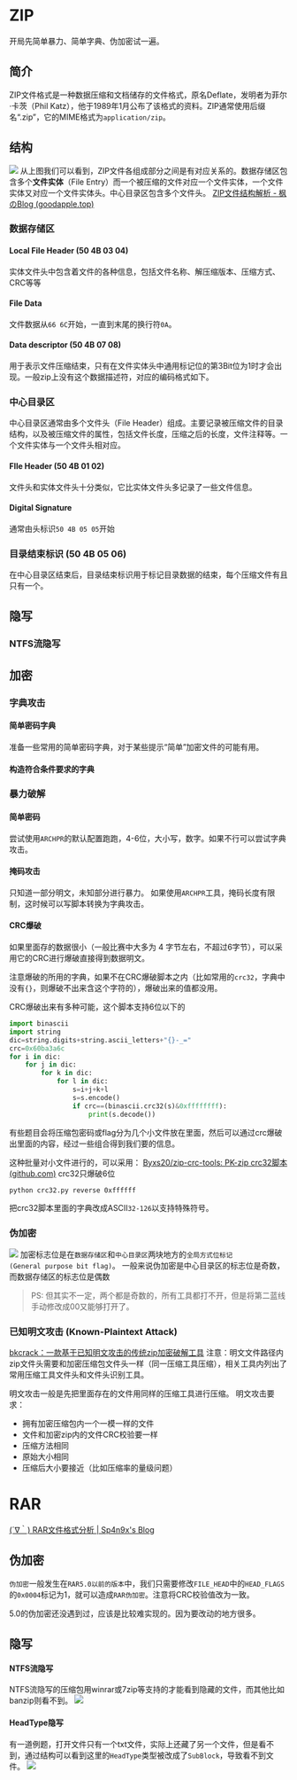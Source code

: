 # ZIP
开局先简单暴力、简单字典、伪加密试一遍。
## 简介

ZIP文件格式是一种数据压缩和文档储存的文件格式，原名Deflate，发明者为菲尔·卡茨（Phil Katz），他于1989年1月公布了该格式的资料。ZIP通常使用后缀名“.zip”，它的MIME格式为`application/zip`。
## 结构

![](../../attachments/Pasted%20image%2020230804210215.png)
从上图我们可以看到，ZIP文件各组成部分之间是有对应关系的。数据存储区包含多个**文件实体**（File Entry）而一个被压缩的文件对应一个文件实体，一个文件实体又对应一个文件实体头。中心目录区包含多个文件头。
[ZIP文件结构解析 - 枫のBlog (goodapple.top)](https://goodapple.top/archives/700)

### 数据存储区

#### Local File Header (50 4B 03 04)
实体文件头中包含着文件的各种信息，包括文件名称、解压缩版本、压缩方式、CRC等等

#### File Data

文件数据从`66 6C`开始，一直到末尾的换行符`0A`。

#### Data descriptor (50 4B 07 08)

用于表示文件压缩结束，只有在文件实体头中通用标记位的第3Bit位为1时才会出现。一般zip上没有这个数据描述符，对应的编码格式如下。

### 中心目录区
中心目录区通常由多个文件头（File Header）组成。主要记录被压缩文件的目录结构，以及被压缩文件的属性，包括文件长度，压缩之后的长度，文件注释等。一个文件实体与一个文件头相对应。
#### FIle Header (50 4B 01 02)

文件头和实体文件头十分类似，它比实体文件头多记录了一些文件信息。
#### Digital Signature

通常由头标识`50 4B 05 05`开始

### 目录结束标识 (50 4B 05 06)

在中心目录区结束后，目录结束标识用于标记目录数据的结束，每个压缩文件有且只有一个。

## 隐写

### NTFS流隐写


## 加密

### 字典攻击

#### 简单密码字典
准备一些常用的简单密码字典，对于某些提示“简单”加密文件的可能有用。

#### 构造符合条件要求的字典

### 暴力破解
#### 简单密码

尝试使用`ARCHPR`的默认配置跑跑，4-6位，大小写，数字。如果不行可以尝试字典攻击。

#### 掩码攻击

只知道一部分明文，未知部分进行暴力。
如果使用`ARCHPR`工具，掩码长度有限制，这时候可以写脚本转换为字典攻击。

#### CRC爆破
如果里面存的数据很小（一般比赛中大多为 4 字节左右，不超过6字节），可以采用它的CRC进行爆破直接得到数据明文。

注意爆破的所用的字典，如果不在CRC爆破脚本之内（比如常用的`crc32`，字典中没有`{}`，则爆破不出来含这个字符的），爆破出来的值都没用。

CRC爆破出来有多种可能，这个脚本支持6位以下的
```python
import binascii
import string
dic=string.digits+string.ascii_letters+"{}-_="
crc=0x60ba3a6c
for i in dic:
    for j in dic:
        for k in dic:
            for l in dic:
                s=i+j+k+l
                s=s.encode()
                if crc==(binascii.crc32(s)&0xffffffff):
                    print(s.decode())
```

有些题目会将压缩包密码或flag分为几个小文件放在里面，然后可以通过crc爆破出里面的内容，经过一些组合得到我们要的信息。

这种批量对小文件进行的，可以采用：
[Byxs20/zip-crc-tools: PK-zip crc32脚本 (github.com)](https://github.com/Byxs20/zip-crc-tools)
crc32只爆破6位
```sh
python crc32.py reverse 0xffffff
```

把crc32脚本里面的字典改成ASCII`32-126`以支持特殊符号。


### 伪加密

![](../../attachments/Pasted%20image%2020230709005551.png)
加密标志位是在`数据存储区`和`中心目录区`两块地方的`全局方式位标记(General purpose bit flag)`。
一般来说伪加密是中心目录区的标志位是奇数，而数据存储区的标志位是偶数
> PS: 但其实不一定，两个都是奇数的，所有工具都打不开，但是将第二蓝线手动修改成00又能够打开了。


### 已知明文攻击 (Known-Plaintext Attack)

[bkcrack：一款基于已知明文攻击的传统zip加密破解工具](https://cloud.tencent.com/developer/article/2215202)
注意：明文文件路径内zip文件头需要和加密压缩包文件头一样（同一压缩工具压缩），相关工具内列出了常用压缩工具文件头和文件头识别工具。

明文攻击一般是先把里面存在的文件用同样的压缩工具进行压缩。
明文攻击要求：
- 拥有加密压缩包内一个一模一样的文件
- 文件和加密zip内的文件CRC校验要一样
- 压缩方法相同
- 原始大小相同
- 压缩后大小要接近（比如压缩率的量级问题）




# RAR
[(´∇｀) RAR文件格式分析 | Sp4n9x's Blog](https://sp4n9x.github.io/2020/04/10/RAR%E6%96%87%E4%BB%B6%E6%A0%BC%E5%BC%8F%E5%88%86%E6%9E%90/)

## 伪加密
`伪加密`一般发生在`RAR5.0以前的版本`中，我们只需要修改`FILE_HEAD`中的`HEAD_FLAGS`的`0x0004`标记为1，就可以造成`RAR伪加密`。注意将CRC校验值改为一致。

5.0的伪加密还没遇到过，应该是比较难实现的。因为要改动的地方很多。

## 隐写
#### NTFS流隐写

NTFS流隐写的压缩包用winrar或7zip等支持的才能看到隐藏的文件，而其他比如banzip则看不到。
![](../../attachments/Pasted%20image%2020230808001803.png)

#### HeadType隐写
有一道例题，打开文件只有一个txt文件，实际上还藏了另一个文件，但是看不到，通过结构可以看到这里的`HeadType`类型被改成了`SubBlock`，导致看不到文件。
![](../../attachments/Pasted%20image%2020230808001056.png)
